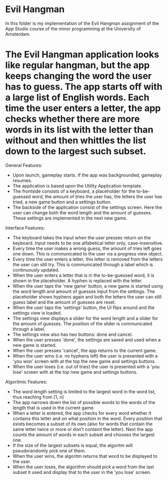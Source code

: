 Evil Hangman
===========
In this folder is my implementation of the Evil Hangman assignment of the App Studio  course of the minor programming at the University of Amsterdam.

The Evil Hangman application looks like regular hangman, but the app keeps changing the word the user has to guess. The app starts off with a large list of English words. Each time the user enters a letter, the app checks whether there are more words in its list with the letter than without and then whittles the list down to the largest such subset.
===========
General Features:
- Upon launch, gameplay starts. If the app was backgrounded, gameplay resumes.
- The application is based upon the Utility Application template.
- The frontside consists of a keyboard, a placeholder for the to-be-guessed word, the amount of tries the user has, the letters the user has tried, a new game button and a settings button.
- The backside of the application consist of the settings screen. Here the user can change both the word length and the amount of guesses. These settings are implemented in the next new game.

Interface Features:
- The keyboard takes the input when the user presses return on the keyboard. Input needs to be one alfabetical letter only, case-insensitive.
- Every time the user makes a wrong guess, the amount of tries left goes one down. This is communicated to the user via a progress view object.
- Every time the user enters a letter, this letter is removed from the letters the user can still try. This is communicated through a label which is continuously updated.
- When the user enters a letter that is in the to-be-guessed word, it is shown in the placeholder. A hyphen is replaced with the letter.
- When the user taps the 'new game' button, a new game is started using the word length and amount of guesses input from the settings. The placeholder shows hyphens again and both the letters the user can still guess label and the amount of guesses are reset.
- When the user taps the 'settings' button, the UI flips around and the settings view is loaded.
- The settings view displays a slider for the word length and a slider for the amount of guesses. The position of the slider is communicated through a label.
- The settings view also has two buttons: done and cancel.
- When the user presses 'done', the settings are saved and used when a new game is started.
- When the user presses 'cancel', the app returns to the current game.
- When the user wins (i.e. no hyphens left) the user is presented with a 'you won' screen with at the top the new game and settings buttons.
- When the user loses (i.e. out of tries) the user is presented with a 'you lose' screen with at the top new game and settings buttons.

Algoritmic Features:
- The word length setting is limited to the largest word in the word list, thus reaching from [1, n]
- The app narrows down the list of possible words to the words of the length that is used in the current game.
- When a letter is entered, the app checks for every word whether it contains this letter and on what position in the word. Every position that exists becomes a subset of its own (also for words that contain the same letter twice or more or don't containt the letter). Next the app counts the amount of words in each subset and chooses the largest one.
- If the size of the largest subsets is equal, the algoritm will pseudorandomly pick one of them. 
- When the user wins, the algoritm returns that word to be displayed to the user.
- When the user loses, the algorithm should pick a word from the last subset it used and display that to the user in the 'you lose' screen.





